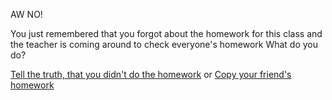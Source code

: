AW NO!

You just remembered that you forgot about the homework for this class and the teacher is coming around to check everyone's homework
What do you do?

[Tell the truth, that you didn't do the homework]()
or
[Copy your friend's homework]()